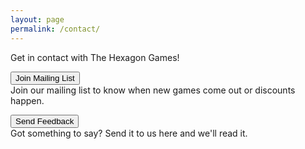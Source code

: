 ```yaml
---
layout: page
permalink: /contact/
---
```

Get in contact with The Hexagon Games!  

<button type="button" onclick="window.location.href = 'https://forms.gle/5hgUh7Ra7juQoD6M9';" class="btn btn-primary saleButton">Join Mailing List</button>  
Join our mailing list to know when new games come out or discounts happen.  

<button type="button" onclick="window.location.href = 'https://forms.gle/uQFASkk35uBVeGZy7';" class="btn btn-primary saleButton">Send Feedback</button>  
Got something to say? Send it to us here and we'll read it.  
